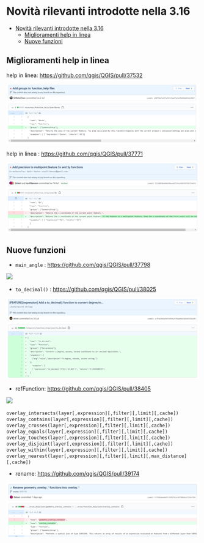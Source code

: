 # Novità rilevanti introdotte nella 3.16

<!-- TOC -->

- [Novità rilevanti introdotte nella 3.16](#novità-rilevanti-introdotte-nella-316)
  - [Miglioramenti help in linea](#miglioramenti-help-in-linea)
  - [Nuove funzioni](#nuove-funzioni)

<!-- /TOC -->

## Miglioramenti help in linea

help in linea: https://github.com/qgis/QGIS/pull/37532

![](./img/novita_316/37532.png)

help in linea : https://github.com/qgis/QGIS/pull/37771

![](./img/novita_316/37771.png)

## Nuove funzioni

- `main_angle` : https://github.com/qgis/QGIS/pull/37798

![](https://user-images.githubusercontent.com/1829991/87367553-aae7d680-c5be-11ea-923a-e81200f2b90c.gif)

- `to_decimal()` : https://github.com/qgis/QGIS/pull/38025

![](./img/novita_316/38025.png)

- refFunction: https://github.com/qgis/QGIS/pull/38405

![](https://user-images.githubusercontent.com/1894106/90797864-7bd92900-e311-11ea-945f-0c2ade14e801.gif)

```
overlay_intersects(layer[,expression][,filter][,limit][,cache])
overlay_contains(layer[,expression][,filter][,limit][,cache])
overlay_crosses(layer[,expression][,filter][,limit][,cache])
overlay_equals(layer[,expression][,filter][,limit][,cache])
overlay_touches(layer[,expression][,filter][,limit][,cache])
overlay_disjoint(layer[,expression][,filter][,limit][,cache])
overlay_within(layer[,expression][,filter][,limit][,cache])
overlay_nearest(layer[,expression][,filter][,limit][,max_distance][,cache])
```

- rename: https://github.com/qgis/QGIS/pull/39174 

![](./img/novita_316/39174.png)

